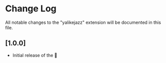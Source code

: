 # Change Log

All notable changes to the "yalikejazz" extension will be documented in this file.

## [1.0.0]

- Initial release of the 🐝
